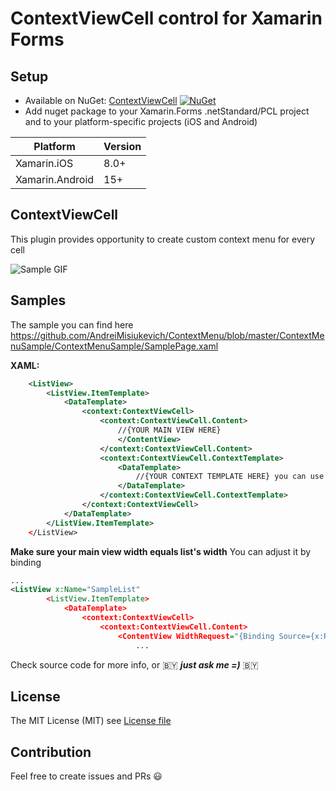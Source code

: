 # ContextViewCell control for Xamarin Forms

## Setup
* Available on NuGet: [ContextViewCell](http://www.nuget.org/packages/ContextViewCell) [![NuGet](https://img.shields.io/nuget/v/ContextViewCell.svg?label=NuGet)](https://www.nuget.org/packages/ContextViewCell)
* Add nuget package to your Xamarin.Forms .netStandard/PCL project and to your platform-specific projects (iOS and Android)

|Platform|Version|
| ------------------- | ------------------- |
|Xamarin.iOS|8.0+|
|Xamarin.Android|15+|

## ContextViewCell
This plugin provides opportunity to create custom context menu for every cell

![Sample GIF](https://media.giphy.com/media/pP3bDaKCnu8z1okVNn/giphy.gif)


## Samples
The sample you can find here https://github.com/AndreiMisiukevich/ContextMenu/blob/master/ContextMenuSample/ContextMenuSample/SamplePage.xaml

**XAML:**
```xml
    <ListView>
        <ListView.ItemTemplate>
            <DataTemplate>
                <context:ContextViewCell>
                    <context:ContextViewCell.Content>
                        //{YOUR MAIN VIEW HERE}
                        </ContentView>
                    </context:ContextViewCell.Content>
                    <context:ContextViewCell.ContextTemplate>
                        <DataTemplate>
                            //{YOUR CONTEXT TEMPLATE HERE} you can use DataTemplateSelector too
                        </DataTemplate>
                    </context:ContextViewCell.ContextTemplate>
                </context:ContextViewCell>
            </DataTemplate>
        </ListView.ItemTemplate>
    </ListView>
```
**Make sure your main view width equals list's width**
You can adjust it by binding

```xml
...
<ListView x:Name="SampleList"
        <ListView.ItemTemplate>
            <DataTemplate>
                <context:ContextViewCell>
                    <context:ContextViewCell.Content>
                        <ContentView WidthRequest="{Binding Source={x:Reference SampleList}, Path=Width}">
                            ...
```

Check source code for more info, or 🇧🇾 ***just ask me =)*** 🇧🇾

## License
The MIT License (MIT) see [License file](LICENSE)

## Contribution
Feel free to create issues and PRs 😃

